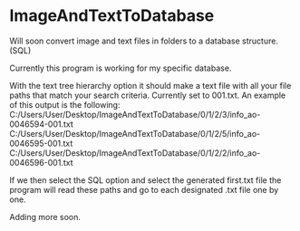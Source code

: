 # ImageAndTextToDatabase
Will soon convert image and text files in folders to a database structure. (SQL)

Currently this program is working for my specific database.

With the text tree hierarchy option it should make a text file with all your file paths that match your search criteria. Currently set to 001.txt.
An example of this output is the following:
C:/Users/User/Desktop/ImageAndTextToDatabase/0/1/2/3/info_ao-0046594-001.txt
C:/Users/User/Desktop/ImageAndTextToDatabase/0/1/2/5/info_ao-0046595-001.txt
C:/Users/User/Desktop/ImageAndTextToDatabase/0/1/2/2/info_ao-0046596-001.txt

If we then select the SQL option and select the generated first.txt file the program will read these paths and go to each designated .txt file one by one.

Adding more soon.

